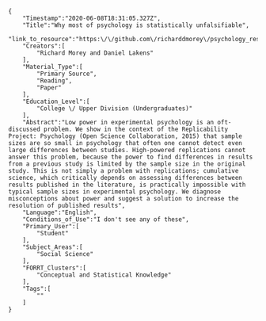 
    {
        "Timestamp":"2020-06-08T18:31:05.327Z",
        "Title":"Why most of psychology is statistically unfalsifiable",
        "link_to_resource":"https:\/\/github.com\/richarddmorey\/psychology_resolution\/blob\/master\/paper\/response.pdf",
        "Creators":[
            "Richard Morey and Daniel Lakens"
        ],
        "Material_Type":[
            "Primary Source",
            "Reading",
            "Paper"
        ],
        "Education_Level":[
            "College \/ Upper Division (Undergraduates)"
        ],
        "Abstract":"Low power in experimental psychology is an oft-discussed problem. We show in the context of the Replicability Project: Psychology (Open Science Collaboration, 2015) that sample sizes are so small in psychology that often one cannot detect even large differences between studies. High-powered replications cannot answer this problem, because the power to find differences in results from a previous study is limited by the sample size in the original study. This is not simply a problem with replications; cumulative science, which critically depends on assessing differences between results published in the literature, is practically impossible with typical sample sizes in experimental psychology. We diagnose misconceptions about power and suggest a solution to increase the resolution of published results",
        "Language":"English",
        "Conditions_of_Use":"I don't see any of these",
        "Primary_User":[
            "Student"
        ],
        "Subject_Areas":[
            "Social Science"
        ],
        "FORRT_Clusters":[
            "Conceptual and Statistical Knowledge"
        ],
        "Tags":[
            ""
        ]
    }
